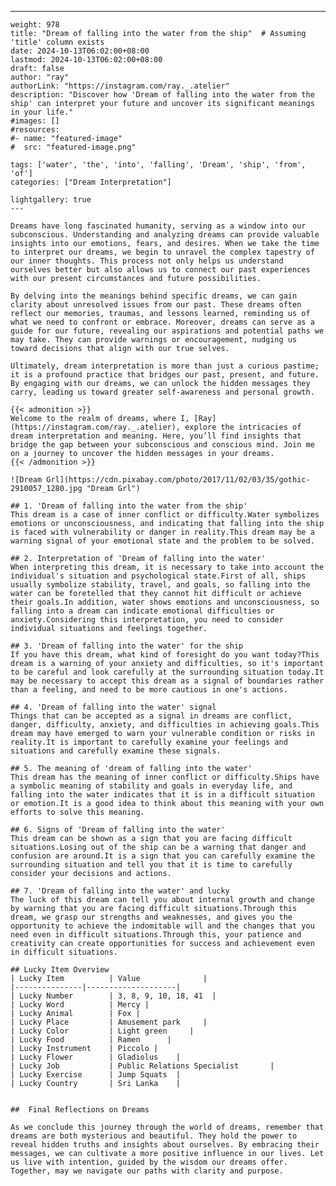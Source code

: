 ---
    weight: 978
    title: "Dream of falling into the water from the ship"  # Assuming 'title' column exists
    date: 2024-10-13T06:02:00+08:00
    lastmod: 2024-10-13T06:02:00+08:00
    draft: false
    author: "ray"
    authorLink: "https://instagram.com/ray._.atelier"
    description: "Discover how 'Dream of falling into the water from the ship' can interpret your future and uncover its significant meanings in your life."
    #images: []
    #resources:
    #- name: "featured-image"
    #  src: "featured-image.png"
    
    tags: ['water', 'the', 'into', 'falling', 'Dream', 'ship', 'from', 'of']
    categories: ["Dream Interpretation"]
    
    lightgallery: true
    ---
    
    Dreams have long fascinated humanity, serving as a window into our subconscious. Understanding and analyzing dreams can provide valuable insights into our emotions, fears, and desires. When we take the time to interpret our dreams, we begin to unravel the complex tapestry of our inner thoughts. This process not only helps us understand ourselves better but also allows us to connect our past experiences with our present circumstances and future possibilities.
    
    By delving into the meanings behind specific dreams, we can gain clarity about unresolved issues from our past. These dreams often reflect our memories, traumas, and lessons learned, reminding us of what we need to confront or embrace. Moreover, dreams can serve as a guide for our future, revealing our aspirations and potential paths we may take. They can provide warnings or encouragement, nudging us toward decisions that align with our true selves.
    
    Ultimately, dream interpretation is more than just a curious pastime; it is a profound practice that bridges our past, present, and future. By engaging with our dreams, we can unlock the hidden messages they carry, leading us toward greater self-awareness and personal growth.
    
    {{< admonition >}}
    Welcome to the realm of dreams, where I, [Ray](https://instagram.com/ray._.atelier), explore the intricacies of dream interpretation and meaning. Here, you’ll find insights that bridge the gap between your subconscious and conscious mind. Join me on a journey to uncover the hidden messages in your dreams.
    {{< /admonition >}}
    
    ![Dream Grl](https://cdn.pixabay.com/photo/2017/11/02/03/35/gothic-2910057_1280.jpg "Dream Grl")
    
    ## 1. 'Dream of falling into the water from the ship'
    This dream is a case of inner conflict or difficulty.Water symbolizes emotions or unconsciousness, and indicating that falling into the ship is faced with vulnerability or danger in reality.This dream may be a warning signal of your emotional state and the problem to be solved.
    
    ## 2. Interpretation of 'Dream of falling into the water'
    When interpreting this dream, it is necessary to take into account the individual's situation and psychological state.First of all, ships usually symbolize stability, travel, and goals, so falling into the water can be foretelled that they cannot hit difficult or achieve their goals.In addition, water shows emotions and unconsciousness, so falling into a dream can indicate emotional difficulties or anxiety.Considering this interpretation, you need to consider individual situations and feelings together.
    
    ## 3. 'Dream of falling into the water' for the ship
    If you have this dream, what kind of foresight do you want today?This dream is a warning of your anxiety and difficulties, so it's important to be careful and look carefully at the surrounding situation today.It may be necessary to accept this dream as a signal of boundaries rather than a feeling, and need to be more cautious in one's actions.
    
    ## 4. 'Dream of falling into the water' signal
    Things that can be accepted as a signal in dreams are conflict, danger, difficulty, anxiety, and difficulties in achieving goals.This dream may have emerged to warn your vulnerable condition or risks in reality.It is important to carefully examine your feelings and situations and carefully examine these signals.
    
    ## 5. The meaning of 'dream of falling into the water'
    This dream has the meaning of inner conflict or difficulty.Ships have a symbolic meaning of stability and goals in everyday life, and falling into the water indicates that it is in a difficult situation or emotion.It is a good idea to think about this meaning with your own efforts to solve this meaning.
    
    ## 6. Signs of 'Dream of falling into the water'
    This dream can be shown as a sign that you are facing difficult situations.Losing out of the ship can be a warning that danger and confusion are around.It is a sign that you can carefully examine the surrounding situation and tell you that it is time to carefully consider your decisions and actions.
    
    ## 7. 'Dream of falling into the water' and lucky
    The luck of this dream can tell you about internal growth and change by warning that you are facing difficult situations.Through this dream, we grasp our strengths and weaknesses, and gives you the opportunity to achieve the indomitable will and the changes that you need even in difficult situations.Through this, your patience and creativity can create opportunities for success and achievement even in difficult situations.
    
    ## Lucky Item Overview
    | Lucky Item          | Value              |
    |---------------|--------------------|
    | Lucky Number        | 3, 8, 9, 10, 18, 41  |
    | Lucky Word          | Mercy |
    | Lucky Animal        | Fox |
    | Lucky Place         | Amusement park     |
    | Lucky Color         | Light green     |
    | Lucky Food          | Ramen      |
    | Lucky Instrument    | Piccolo |
    | Lucky Flower        | Gladiolus    |
    | Lucky Job           | Public Relations Specialist       |
    | Lucky Exercise      | Jump Squats  |
    | Lucky Country       | Sri Lanka    |
    
    
    ##  Final Reflections on Dreams
    
    As we conclude this journey through the world of dreams, remember that dreams are both mysterious and beautiful. They hold the power to reveal hidden truths and insights about ourselves. By embracing their messages, we can cultivate a more positive influence in our lives. Let us live with intention, guided by the wisdom our dreams offer. Together, may we navigate our paths with clarity and purpose.
    